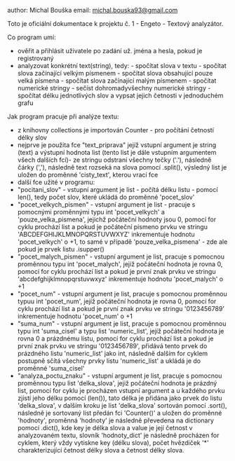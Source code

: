 author: Michal Bouška
email: michal.bouska93@gmail.com

Toto je oficiální dokumentace k projektu č. 1 - Engeto - Textový analyzátor.

Co program umí:
- ověřit a přihlásit uživatele po zadání už. jména a hesla, pokud je registrovaný
- analyzovat konkrétní text(string), tedy:
      - spočítat slova v textu
      - spočítat slova začínající velkým písmenem
      - spočítat slova obsahující pouze velká písmena
      - spočítat slova začínající malým písmenem
      - spočítat numerické stringy
      - sečíst dohromadyvšechny numerické stringy
      - spočítat délku jednotlivých slov a vypsat jejich četnosti v jednoduchém grafu

Jak program pracuje při analýze textu:
- z knihovny collections je importován Counter - pro počítání četností délky slov
- nejprve je použita fce "text_priprava" jejíž vstupní argument je string (text) a výstupní hodnota list (tento list je dále vstupním argumentem všech dalších fcí)- ze stringu odstraní všechny
  tečky ('.'), následně čárky (','), následně text rozseká na slova pomocí .split(), výsledný list je uložen do proměnné 'cisty_text', kterou vrací fce
- další fce užité v programu:
- "pocitani_slov" - vstupní argument je list - počítá délku listu - pomocí len(), tedy počet slov, které ukládá do proměnné 'pocet_slov'
- "pocet_velkych_pismen" - vstupní argument je list - pracuje s pomocnými proměnnými typu int 'pocet_velkych' a 'pouze_velka_pismena', jejichž počáteční hodnoty jsou 0, pomocí for cyklu prochází list a pokud je počáteční pismeno prvku ve stringu 'ABCDEFGHIJKLMNOPQRSTUVWXYZ' inkrementuje hodnotu 'pocet_velkych' o +1, to samé v případě 'pouze_velka_pismena' - zde ale pokud je prvek listu .isupper()
- "pocet_malych_pismen" - vstupní argument je list, pracuje s pomocnou proměnnou typu int 'pocet_malych', jejíž počáteční hodnota je rovna 0, pomocí for cyklu prochází list a pokud je první znak prvku ve stringu 'abcdefghijklmnopqrstuvwxyz' inkrementuje hodnotu 'pocet_malych' o +1
- "pocet_num" - vstupní argument je list, pracuje s pomocnou proměnnou typuu int 'pocet_num', jejíž počáteční hodnota je rovna 0, pomocí for cyklu prochází list a pokud je první znak prvku ve stringu '0123456789' inkrementuje hodnotu 'pocet_num' o +1
- "suma_num" - vstupní argument je list, pracuje s pomocnou proměnnou typu int 'suma_cisel' a typu list 'numeric_list', jejíž počáteční hodnota je rovna 0 a prázdnému listu, pomocí for cyklu prochází list a pokud je první znak prvku ve stringu '0123456789', přidává tento prvek do prázdného listu 'numeric_list' jako int, následně dalším for cyklem postupně sčítá všechny prvky listu 'numeric_list' a ukládá je do proměnné 'suma_cisel'
- "analyza_poctu_znaku" - vstupní argument je list, pracuje s pomocnou proměnnou typu list 'delka_slova', jejiž počáteční hodnota je prázdný list, pomocí for cyklu je procházen vstupní argument a u každého prvku zjistí jeho délku pomocí (len()), tato délka je přidána jako prvek do listu 'delka_slova', v dalším kroku je list 'delka_slova' sortován pomocí .sort(), následně je sortovaný list předán fci 'Counter()' a uložen do proměnné 'hodnoty', proměnná 'hodnoty' je následně převedena na dictionary pomocí .dict(), kde key je délka slova a value je její četnost v analyzovaném textu, slovník 'hodnoty_dict' je následně procházen for cyklem, který vždy vytiskne key (délku slova), počet hvězdiček '*' charakterizující četnost délky slova a četnost délky slova.
  

      
